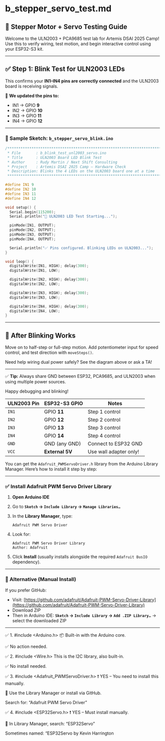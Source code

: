 # b_stepper_servo_test.md

## 🚀 Stepper Motor + Servo Testing Guide
Welcome to the ULN2003 + PCA9685 test lab for Artemis DSAI 2025 Camp! Use this to verify wiring, test motion, and begin interactive control using your ESP32-S3 kit.

---

## ✅ Step 1: Blink Test for ULN2003 LEDs
This confirms your **IN1–IN4 pins are correctly connected** and the ULN2003 board is receiving signals.

📌 **We updated the pins to:**
- IN1 → GPIO **9**
- IN2 → GPIO **10**
- IN3 → GPIO **11**
- IN4 → GPIO **12**

---

### 🔧 Sample Sketch: `b_stepper_servo_blink.ino`
```cpp
/**********************************************************************
 * File       : b_blink_test_unl2003_servo.ino
 * Title      : ULN2003 Board LED Blink Test
 * Author     : Rudy Martin / Next Shift Consulting
 * Project    : Artemis DSAI 2025 Camp – Hardware Check
 * Description: Blinks the 4 LEDs on the ULN2003 board one at a time
 **********************************************************************/

#define IN1 9
#define IN2 10
#define IN3 11
#define IN4 12

void setup() {
  Serial.begin(115200);
  Serial.println("🔌 ULN2003 LED Test Starting...");

  pinMode(IN1, OUTPUT);
  pinMode(IN2, OUTPUT);
  pinMode(IN3, OUTPUT);
  pinMode(IN4, OUTPUT);

  Serial.println("✅ Pins configured. Blinking LEDs on ULN2003...");
}

void loop() {
  digitalWrite(IN1, HIGH); delay(300);
  digitalWrite(IN1, LOW);

  digitalWrite(IN2, HIGH); delay(300);
  digitalWrite(IN2, LOW);

  digitalWrite(IN3, HIGH); delay(300);
  digitalWrite(IN3, LOW);

  digitalWrite(IN4, HIGH); delay(300);
  digitalWrite(IN4, LOW);
}
```

---

## 🧪 After Blinking Works
Move on to half-step or full-step motion. Add potentiometer input for speed control, and test direction with `moveSteps()`.

Need help wiring dual power safely? See the diagram above or ask a TA!

---

✅ **Tip:** Always share GND between ESP32, PCA9685, and ULN2003 when using multiple power sources.

Happy debugging and blinking!




| ULN2003 Pin | ESP32-S3 GPIO   | Notes                  |
| ----------- | --------------- | ---------------------- |
| `IN1`       | GPIO **11**     | Step 1 control         |
| `IN2`       | GPIO **12**     | Step 2 control         |
| `IN3`       | GPIO **13**     | Step 3 control         |
| `IN4`       | GPIO **14**     | Step 4 control         |
| `GND`       | GND (any GND)   | Connect to ESP32 GND   |
| `VCC`       | **External 5V** | Use wall adapter only! |


You can get the `Adafruit_PWMServoDriver.h` library from the Arduino Library Manager. Here’s how to install it step by step:

---

### ✅ **Install Adafruit PWM Servo Driver Library**

1. **Open Arduino IDE**
2. Go to **`Sketch` → `Include Library` → `Manage Libraries…`**
3. In the **Library Manager**, type:

   ```
   Adafruit PWM Servo Driver
   ```
4. Look for:

   ```
   Adafruit PWM Servo Driver Library
   Author: Adafruit
   ```
5. Click **Install** (usually installs alongside the required `Adafruit BusIO` dependency).

---

### 🔗 Alternative (Manual Install)

If you prefer GitHub:

* Visit: [https://github.com/adafruit/Adafruit-PWM-Servo-Driver-Library](https://github.com/adafruit/Adafruit-PWM-Servo-Driver-Library)
* Download ZIP
* Then in Arduino IDE:
  **`Sketch` → `Include Library` → `Add .ZIP Library…`** → select the downloaded ZIP

---

✅ 1. #include <Arduino.h>
📦 Built-in with the Arduino core.

✅ No action needed.

✅ 2. #include <Wire.h>
This is the I2C library, also built-in.

✅ No install needed.

✅ 3. #include <Adafruit_PWMServoDriver.h>
❗ YES – You need to install this manually.

📌 Use the Library Manager or install via GitHub.

Search for: “Adafruit PWM Servo Driver”

✅ 4. #include <ESP32Servo.h>
❗ YES – Must install manually.

📌 In Library Manager, search: “ESP32Servo”

Sometimes named: “ESP32Servo by Kevin Harrington
